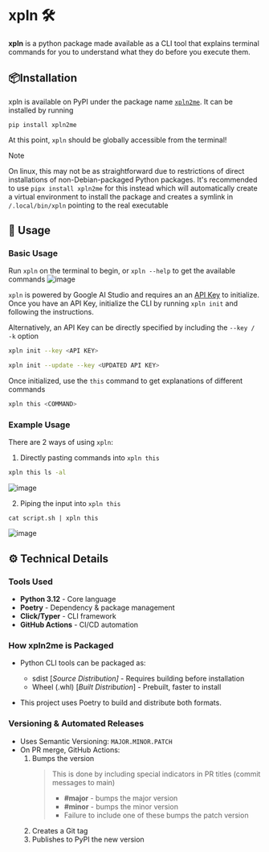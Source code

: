 # xpln 🛠️
**xpln** is a python package made available as a CLI tool that explains terminal commands for you to understand what they do before you execute them.

## 📦Installation
xpln is available on PyPI under the package name [`xpln2me`](https://pypi.org/project/xpln2me/). It can be installed by running
```
pip install xpln2me
``` 
At this point, `xpln` should be globally accessible from the terminal!

> [!NOTE]
> On linux, this may not be as straightforward due to restrictions of direct installations of non-Debian-packaged Python packages.
> It's recommended to use `pipx install xpln2me` for this instead which will automatically create a virtual environment to install the package and creates a symlink in `/.local/bin/xpln` pointing to the real executable

## 📌 Usage
### Basic Usage
Run `xpln` on the terminal to begin, or `xpln --help` to get the available commands
![image](https://github.com/user-attachments/assets/14c04108-624d-487d-beec-9ad3eae79863)

`xpln` is powered by Google AI Studio and requires an an [API Key](https://aistudio.google.com/apikey) to initialize.
Once you have an API Key, initialize the CLI by running `xpln init` and following the instructions.

Alternatively, an API Key can be directly specified by including the `--key / -k` option
```sh
xpln init --key <API KEY>
```
```sh
xpln init --update --key <UPDATED API KEY>
```
Once initialized, use the `this` command to get explanations of different commands
```sh
xpln this <COMMAND>
```
### Example Usage
There are 2 ways of using `xpln`:
1. Directly pasting commands into `xpln this`
```sh
xpln this ls -al
```
![image](https://github.com/user-attachments/assets/06f13f54-33d3-4b5d-a145-0c1f6b776731)

2. Piping the input into `xpln this`
```
cat script.sh | xpln this
```
![image](https://github.com/user-attachments/assets/95441a13-5234-46f8-b3d7-c4d3783e3ada)


## ⚙️ Technical Details
### Tools Used
- **Python 3.12** - Core language
- **Poetry** - Dependency & package management
- **Click/Typer** - CLI framework
- **GitHub Actions** - CI/CD automation

### How xpln2me is Packaged
- Python CLI tools can be packaged as:

    - sdist [_Source Distribution]_ - Requires building before installation
    - Wheel (.whl) [_Built Distribution_] - Prebuilt, faster to install

- This project uses Poetry to build and distribute both formats.

### Versioning & Automated Releases
- Uses Semantic Versioning: `MAJOR.MINOR.PATCH`
- On PR merge, GitHub Actions:
    1. Bumps the version
        > This is done by including special indicators in PR titles (commit messages to main)
        > - **#major** - bumps the major version
        > - **#minor** - bumps the minor version
        > - Failure to include one of these bumps the patch version
    2. Creates a Git tag
    3. Publishes to PyPI the new version
